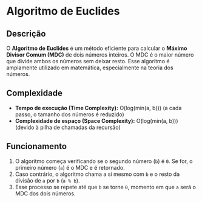 # Algoritmo de Euclides

## Descrição
O **Algoritmo de Euclides** é um método eficiente para calcular o **Máximo Divisor Comum (MDC)** de dois números inteiros. O MDC é o maior número que divide ambos os números sem deixar resto. Esse algoritmo é amplamente utilizado em matemática, especialmente na teoria dos números.

## Complexidade
- **Tempo de execução (Time Complexity):** O(log(min(a, b))) (a cada passo, o tamanho dos números é reduzido)
- **Complexidade de espaço (Space Complexity):** O(log(min(a, b))) (devido à pilha de chamadas da recursão)

## Funcionamento
1. O algoritmo começa verificando se o segundo número (`b`) é `0`. Se for, o primeiro número (`a`) é o MDC e é retornado.
2. Caso contrário, o algoritmo chama a si mesmo com `b` e o resto da divisão de `a` por `b` (`a % b`).
3. Esse processo se repete até que `b` se torne `0`, momento em que `a` será o MDC dos dois números.
